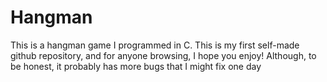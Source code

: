 # Hangman
This is a hangman game I programmed in C. This is my first self-made github repository, and for anyone browsing, I hope you enjoy! Although, to be honest, it probably has more bugs that I might fix one day
